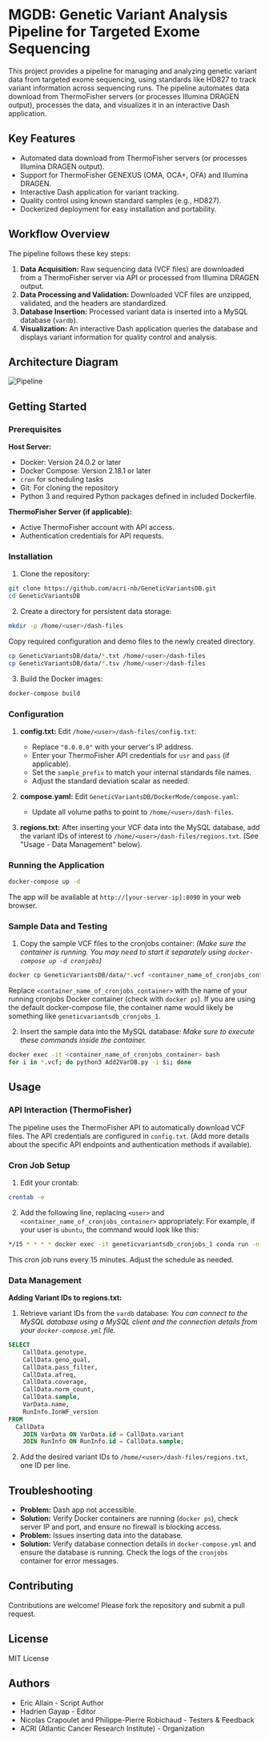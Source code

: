 # MGDB: Genetic Variant Analysis Pipeline for Targeted Exome Sequencing

This project provides a pipeline for managing and analyzing genetic variant data from targeted exome sequencing, using standards like HD827 to track variant information across sequencing runs. The pipeline automates data download from ThermoFisher servers (or processes Illumina DRAGEN output), processes the data, and visualizes it in an interactive Dash application.

## Key Features

* Automated data download from ThermoFisher servers (or processes Illumina DRAGEN output).
* Support for ThermoFisher GENEXUS (OMA, OCA+, OFA) and Illumina DRAGEN.
* Interactive Dash application for variant tracking.
* Quality control using known standard samples (e.g., HD827).
* Dockerized deployment for easy installation and portability.

## Workflow Overview

The pipeline follows these key steps:

1. **Data Acquisition:** Raw sequencing data (VCF files) are downloaded from a ThermoFisher server via API or processed from Illumina DRAGEN output.
2. **Data Processing and Validation:** Downloaded VCF files are unzipped, validated, and the headers are standardized.
3. **Database Insertion:** Processed variant data is inserted into a MySQL database (`vardb`).
4. **Visualization:** An interactive Dash application queries the database and displays variant information for quality control and analysis.

## Architecture Diagram

![Pipeline](Pipeline_VarDB.jpg)


## Getting Started

### Prerequisites

**Host Server:**

* Docker: Version 24.0.2 or later
* Docker Compose: Version 2.18.1 or later
* `cron` for scheduling tasks
* Git: For cloning the repository
* Python 3 and required Python packages defined in included Dockerfile.

**ThermoFisher Server (if applicable):**

* Active ThermoFisher account with API access.
* Authentication credentials for API requests.


### Installation

1. Clone the repository:

```bash
git clone https://github.com/acri-nb/GeneticVariantsDB.git
cd GeneticVariantsDB
```

2. Create a directory for persistent data storage:

```bash
mkdir -p /home/<user>/dash-files
```
Copy required configuration and demo files to the newly created directory.

```bash
cp GeneticVariantsDB/data/*.txt /home/<user>/dash-files
cp GeneticVariantsDB/data/*.tsv /home/<user>/dash-files
```
3. Build the Docker images:

```bash
docker-compose build
```

### Configuration

1. **config.txt:**  Edit `/home/<user>/dash-files/config.txt`:
    * Replace `"0.0.0.0"` with your server's IP address.
    * Enter your ThermoFisher API credentials for `usr` and `pass` (if applicable).
    * Set the `sample_prefix` to match your internal standards file names.
    * Adjust the standard deviation scalar as needed.

2. **compose.yaml:** Edit `GeneticVariantsDB/DockerMode/compose.yaml`:
    * Update all volume paths to point to `/home/<user>/dash-files`.

3. **regions.txt:** After inserting your VCF data into the MySQL database, add the variant IDs of interest to `/home/<user>/dash-files/regions.txt`. (See "Usage - Data Management" below).


### Running the Application

```bash
docker-compose up -d
```

The app will be available at `http://[your-server-ip]:8090` in your web browser.


### Sample Data and Testing

1. Copy the sample VCF files to the cronjobs container:  *(Make sure the container is running. You may need to start it separately using `docker-compose up -d cronjobs`)*

```bash
docker cp GeneticVariantsDB/data/*.vcf <container_name_of_cronjobs_container>:/app/
```
Replace `<container_name_of_cronjobs_container>` with the name of your running cronjobs Docker container (check with `docker ps`).  If you are using the default docker-compose file, the container name would likely be something like  `geneticvariantsdb_cronjobs_1`.

2. Insert the sample data into the MySQL database: *Make sure to execute these commands inside the container.*

```bash
docker exec -it <container_name_of_cronjobs_container> bash
for i in *.vcf; do python3 Add2VarDB.py -i $i; done
```


## Usage

### API Interaction (ThermoFisher)

The pipeline uses the ThermoFisher API to automatically download VCF files. The API credentials are configured in `config.txt`.  (Add more details about the specific API endpoints and authentication methods if available).

### Cron Job Setup

1. Edit your crontab:

```bash
crontab -e
```

2. Add the following line, replacing `<user>` and `<container_name_of_cronjobs_container>` appropriately: For example, if your user is `ubuntu`, the command would look like this:


```bash
*/15 * * * * docker exec -it geneticvariantsdb_cronjobs_1 conda run -n docker-base --no-capture-output python3 TFAPI_dwl.py
```

This cron job runs every 15 minutes. Adjust the schedule as needed.


### Data Management

**Adding Variant IDs to regions.txt:**

1. Retrieve variant IDs from the `vardb` database: *You can connect to the MySQL database using a MySQL client and the connection details from your `docker-compose.yml` file.*

```sql
SELECT   
    CallData.genotype,   
    CallData.geno_qual,   
    CallData.pass_filter,   
    CallData.afreq,   
    CallData.coverage,   
    CallData.norm_count,   
    CallData.sample,  
    VarData.name,  
    RunInfo.IonWF_version  
FROM   
  CallData   
    JOIN VarData ON VarData.id = CallData.variant  
    JOIN RunInfo ON RunInfo.id = CallData.sample;
```

2. Add the desired variant IDs to `/home/<user>/dash-files/regions.txt`, one ID per line.



## Troubleshooting

* **Problem:** Dash app not accessible.
* **Solution:** Verify Docker containers are running (`docker ps`), check server IP and port, and ensure no firewall is blocking access.
* **Problem:** Issues inserting data into the database.
* **Solution:** Verify database connection details in `docker-compose.yml` and ensure the database is running. Check the logs of the `cronjobs` container for error messages.

## Contributing

Contributions are welcome! Please fork the repository and submit a pull request.


## License

MIT License


## Authors

* Eric Allain - Script Author
* Hadrien Gayap - Editor
* Nicolas Crapoulet and Philippe-Pierre Robichaud - Testers & Feedback
* ACRI (Atlantic Cancer Research Institute) - Organization

